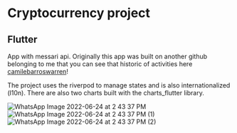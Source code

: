 # Cryptocurrency project 

Flutter
---
App with messari api. 
Originally this app was built on another github belonging to me that you can see that historic of activities here [camilebarroswarren](https://github.com/camilebarroswarren)!

The project uses the riverpod to manage states and is also internationalized (l10n).
There are also two charts built with the charts_flutter library.

![WhatsApp Image 2022-06-24 at 2 43 37 PM](https://user-images.githubusercontent.com/88804280/175614443-c9191a8a-38e8-45b4-bfb1-6812118110e4.jpeg)
![WhatsApp Image 2022-06-24 at 2 43 37 PM (1)](https://user-images.githubusercontent.com/88804280/175614430-1d166c69-767b-43db-998d-91547f02491c.jpeg)
![WhatsApp Image 2022-06-24 at 2 43 37 PM (2)](https://user-images.githubusercontent.com/88804280/175614438-b9c3a073-2991-4ee2-b3b7-71bddb920c14.jpeg)
